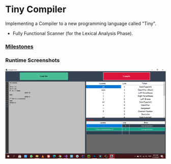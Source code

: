 # Tiny Compiler
Implementing a Compiler to a new programming language called "Tiny".
- Fully Functional Scanner (for the Lexical Analysis Phase).

### [Milestones](https://github.com/Abanoub-Asaad/Tiny-Compiler/tree/main/Milestones)

### Runtime Screenshots
![Lexical Analysis](Screenshots/CompilerForm.png)

